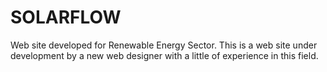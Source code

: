 # SOLARFLOW
Web site developed for Renewable Energy Sector.
This is a web site under development by a new web designer with a little of experience in this field.
